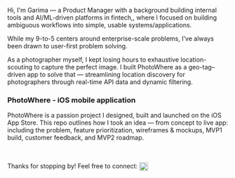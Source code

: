 <p>
Hi, I'm Garima — a Product Manager with a background building internal tools and AI/ML-driven platforms in fintech,, where I focused on building ambiguous workflows into simple, usable systems/applications.
</p>

<p>
While my 9-to-5 centers around enterprise-scale problems, I’ve always been drawn to user-first problem solving. 
</p>
<p>
As a photographer myself, I kept losing hours to exhaustive location-scouting to capture the perfect image. I built PhotoWhere as a geo-tag–driven app to solve that — streamlining location discovery for photographers through real-time API data and dynamic filtering.
</p>

<h3>PhotoWhere - iOS mobile application</b> </h3>
<p>
PhotoWhere is a passion project I designed, built and launched on the iOS App Store. This repo outlines how I took an idea — from concept to live app: including the problem, feature prioritization, wireframes & mockups, MVP1 build, customer feedback, and MVP2 roadmap.
</p>
<p>
<br>
<br>
Thanks for stopping by! Feel free to connect: 
<a href="https://www.linkedin.com/in/garimashukla100/" target="_blank">
  <img align="center" src="https://cdn.jsdelivr.net/npm/simple-icons@v3/icons/linkedin.svg" width="20px" alt="LinkedIn" />
</a>
</p>
